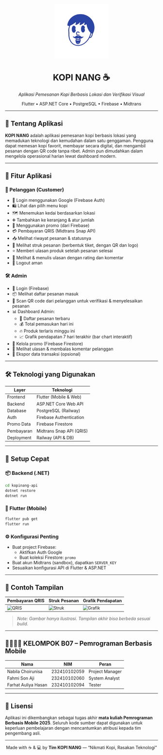 <p align="center">
  <img src="assets/images/logo.png" alt="KOPI NANG Logo" width="180">
</p>

<h1 align="center">KOPI NANG ☕</h1>
<p align="center"><i>Aplikasi Pemesanan Kopi Berbasis Lokasi dan Verifikasi Visual</i></p>

<p align="center">
  Flutter • ASP.NET Core • PostgreSQL • Firebase • Midtrans
</p>

---

## 📱 Tentang Aplikasi

**KOPI NANG** adalah aplikasi pemesanan kopi berbasis lokasi yang memadukan teknologi dan kemudahan dalam satu genggaman. Pengguna dapat memesan kopi favorit, membayar secara digital, dan mengambil pesanan dengan QR code tanpa ribet. Admin pun dimudahkan dalam mengelola operasional harian lewat dashboard modern.

---

## 🎯 Fitur Aplikasi

### 👤 Pelanggan (Customer)
- 🔐 Login menggunakan Google (Firebase Auth)
- 🛍️ Lihat dan pilih menu kopi
- 🗺️ Menemukan kedai berdasarkan lokasi
- ➕ Tambahkan ke keranjang & atur jumlah
- 🎁 Menggunakan promo (dari Firebase)
- 💳 Pembayaran QRIS (Midtrans Snap API)
- 📥 Melihat riwayat pesanan & statusnya
- 🧾 Melihat struk pesanan (berbentuk tiket, dengan QR dan logo)
- ⭐ Memberi ulasan produk setelah pesanan selesai
- 📝 Melihat & menulis ulasan dengan rating dan komentar
- 🔐 Logout aman

### 🛠️ Admin
- 🔐 Login (Firebase)
- 📦 Melihat daftar pesanan masuk
- 🧾 Scan QR code dari pelanggan untuk verifikasi & menyelesaikan pesanan
- 📊 Dashboard Admin:
    - 🧾 Daftar pesanan terbaru
    - 💰 Total pemasukan hari ini
    - 🔥 Produk terlaris minggu ini
    - 📈 Grafik pendapatan 7 hari terakhir (bar chart interaktif)
- 🎁 Kelola promo (Firebase Firestore)
- 💬 Melihat ulasan & membalas komentar pelanggan
- 📂 Ekspor data transaksi (opsional)

---

## 🛠️ Teknologi yang Digunakan

| Layer        | Teknologi                     |
|--------------|-------------------------------|
| Frontend     | Flutter (Mobile & Web)        |
| Backend      | ASP.NET Core Web API          |
| Database     | PostgreSQL (Railway)          |
| Auth         | Firebase Authentication       |
| Promo Data   | Firebase Firestore            |
| Pembayaran   | Midtrans Snap API (QRIS)      |
| Deployment   | Railway (API & DB)            |

---

## 🚀 Setup Cepat

### 📦 Backend (.NET)
```bash
cd kopinang-api
dotnet restore
dotnet run
```

### 📱 Flutter (Mobile)
```bash
flutter pub get
flutter run
```

### ⚙️ Konfigurasi Penting

* Buat project Firebase:
    * Aktifkan Auth Google
    * Buat koleksi Firestore: `promo`
* Buat akun Midtrans (sandbox), dapatkan `SERVER_KEY`
* Sesuaikan konfigurasi API di Flutter & ASP.NET

---

## 🧪 Contoh Tampilan

| Pembayaran QRIS                          | Struk Pesanan                             | Grafik Pendapatan                          |
| ---------------------------------------- | ----------------------------------------- | ------------------------------------------ |
| ![QRIS](https://i.imgur.com/aXhSD6f.png) | ![Struk](https://i.imgur.com/YT8WftY.png) | ![Grafik](https://i.imgur.com/PENjBqU.png) |

> *Note: Gambar hanya ilustrasi. Tampilan akhir bisa berbeda sesuai build.*

---

## 👨‍👩‍👧‍👦 KELOMPOK B07 – Pemrograman Berbasis Mobile

| Nama                | NIM          | Peran                      |
|---------------------|--------------|----------------------------|
| Nabila Choirunisa   | 232410102059 | Project Manager            |
| Fahmi Son Aji       | 232410102060 | System Analyst             |
| Farhat Auliya Hasan | 232410102094 | Tester                     |

---

## 📄 Lisensi

Aplikasi ini dikembangkan sebagai tugas akhir **mata kuliah Pemrograman Berbasis Mobile 2025**. Seluruh kode sumber dapat digunakan untuk keperluan pembelajaran dengan mencantumkan atribusi kepada tim pengembang asli.

---

<p align="center">
  Made with ☕ & 💻 by <b>Tim KOPI NANG</b> — “Nikmati Kopi, Rasakan Teknologi”
</p>
